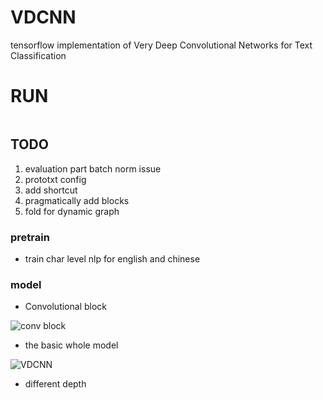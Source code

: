 # VDCNN
tensorflow implementation of Very Deep Convolutional Networks
for Text Classification

# RUN
```bash

```

## TODO

1. evaluation part batch norm issue 
3. prototxt config
4. add shortcut
4. pragmatically add blocks
3. fold for dynamic graph

### pretrain
- train char level nlp for english and chinese 

### model
- Convolutional block

![conv block](https://ai2-s2-public.s3.amazonaws.com/figures/2016-11-08/84ca430856a92000e90cd728445ca2241c10ddc3/3-Figure2-1.png)

- the basic whole model

![VDCNN](https://ai2-s2-public.s3.amazonaws.com/figures/2016-11-08/84ca430856a92000e90cd728445ca2241c10ddc3/2-Figure1-1.png)

- different depth
